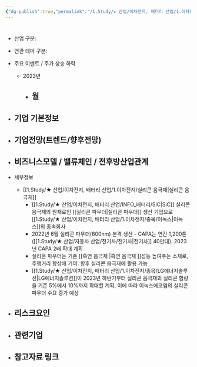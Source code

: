 ```yaml
---
{"dg-publish":true,"permalink":"/1.Study/★ 산업/이차전지, 배터리 산업/1.이차전지/종목/이녹스에코엠/","created":"2024-11-20T21:02:27.579+09:00","updated":"2025-06-03T20:07:21.287+09:00"}
---
```


#

- 산업 구분:


- 연관 테마 구분: 



- 주요 이벤트  /  주가 상승 하락
	- 2023년
		- 월
			- 




- 기업 기본정보
	- 





 - 기업전망(트렌드/향후전망)
	- 





- 비즈니스모델 / 밸류체인 / 전후방산업관계
	- 





- 세부정보
	- [[1.Study/★ 산업/이차전지, 배터리 산업/1.이차전지/실리콘 음극재\|실리콘 음극재]]
		- [[1.Study/★ 산업/이차전지, 배터리 산업/INFO_배터리/SiC\|SiC]] 실리콘 음극재의 원재료인 [[실리콘 파우더\|실리콘 파우더]] 생산 기업으로 [[1.Study/★ 산업/이차전지, 배터리 산업/1.이차전지/종목/이녹스\|이녹스]]의 종속회사
		- 2022년 6월 실리콘 파우더(600nm) 본격 생산 - CAPA는 연간 1,200톤([[1.Study/★ 산업/자동차 산업/전기차/전기차\|전기차]] 40만대). 2023년 CAPA 2배 확대 계획 
		-  실리콘 파우더는 기존 [[흑연 음극재 \|흑연 음극재 ]]성능 높여주는 소재로, 주행거리 향상에 기여. 향후 실리콘 음극재에 활용 가능 
		- [[1.Study/★ 산업/이차전지, 배터리 산업/1.이차전지/종목/LG에너지솔루션\|LG에너지솔루션]]이 2023년 하반기부터 실리콘 음극재의 실리콘 함량을 기존 5%에서 10%까지 확대할 계획, 이에 따라 이녹스에코엠의 실리콘 파우더 수요 증가 예상 




- 리스크요인
	- 





- 관련기업
	- 




- 참고자료 링크
	- 